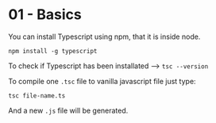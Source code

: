 # 01 - Basics


You can install Typescript using npm, that it is inside node.

```
npm install -g typescript
```

To check if Typescript has been installated --> `tsc --version`

To compile one `.tsc` file to vanilla javascript file just type:

```
tsc file-name.ts
```
And a new `.js` file will be generated.